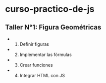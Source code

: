 # curso-practico-de-js

## Taller N°1: Figura Geométricas

- 01. Definir figuras
- 02. Implementar las fórmulas
- 03. Crear funciones
- 04. Integrar HTML con JS